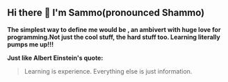 ##                                       Hi there 👋 I'm Sammo(pronounced Shammo)



**The simplest way to define me would be , an ambivert with huge love for programming.Not just the cool stuff, the hard stuff too. Learning literally pumps me up!!!** 

**Just like Albert Einstein's quote:**
> Learning is experience. Everything else is just information.
